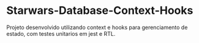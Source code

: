 # Starwars-Database-Context-Hooks
Projeto desenvolvido utilizando context e hooks para gerenciamento de estado, com testes unitarios em jest e RTL.
